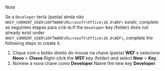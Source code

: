 > [!NOTE]
> <span data-ttu-id="bafa0-101">Se a `Developer` tecla (pasta) ainda não `HKEY_CURRENT_USER\SOFTWARE\Microsoft\Office\16.0\WEF\` existir, complete as seguintes etapas para criá-la.</span><span class="sxs-lookup"><span data-stu-id="bafa0-101">If the `Developer` key (folder) does not already exist under `HKEY_CURRENT_USER\SOFTWARE\Microsoft\Office\16.0\WEF\`, complete the following steps to create it.</span></span>
>
> 1. <span data-ttu-id="bafa0-102">Clique com o botão direito do mouse na chave (pasta) **WEF** e selecione **Novo** > **Chave**.</span><span class="sxs-lookup"><span data-stu-id="bafa0-102">Right-click the **WEF** key (folder) and select **New** > **Key**.</span></span>
> 1. <span data-ttu-id="bafa0-103">Nomeie a nova chave como **Developer**.</span><span class="sxs-lookup"><span data-stu-id="bafa0-103">Name the new key **Developer**.</span></span>
